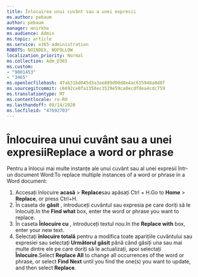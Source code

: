 ```yaml
---
title: Înlocuirea unui cuvânt sau a unei expresii
ms.author: pebaum
author: pebaum
manager: mnirkhe
ms.audience: Admin
ms.topic: article
ms.service: o365-administration
ROBOTS: NOINDEX, NOFOLLOW
localization_priority: Normal
ms.collection: Adm_O365
ms.custom:
- "9001453"
- "3465"
ms.openlocfilehash: 47a631bd045d3a3ae889d00d8e4ac615948a0d0f
ms.sourcegitcommit: c6692ce0fa1358ec3529e59ca0ecdfdea4cdc759
ms.translationtype: MT
ms.contentlocale: ro-RO
ms.lasthandoff: 09/14/2020
ms.locfileid: "47692703"
---
```

# <a name="replace-a-word-or-phrase"></a><span data-ttu-id="19679-102">Înlocuirea unui cuvânt sau a unei expresii</span><span class="sxs-lookup"><span data-stu-id="19679-102">Replace a word or phrase</span></span>

<span data-ttu-id="19679-103">Pentru a înlocui mai multe instanțe ale unui cuvânt sau al unei expresii într-un document Word:</span><span class="sxs-lookup"><span data-stu-id="19679-103">To replace multiple instances of a word or phrase in a Word document:</span></span>

1. <span data-ttu-id="19679-104">Accesați înlocuire **acasă**  >  **Replace**sau apăsați Ctrl + H.</span><span class="sxs-lookup"><span data-stu-id="19679-104">Go to **Home** > **Replace**, or press Ctrl+H.</span></span>
2. <span data-ttu-id="19679-105">În caseta de **găsit** , introduceți cuvântul sau expresia pe care doriți să le înlocuiți.</span><span class="sxs-lookup"><span data-stu-id="19679-105">In the **Find what** box, enter the word or phrase you want to replace.</span></span> 
3. <span data-ttu-id="19679-106">În caseta **Înlocuire cu** , introduceți textul nou.</span><span class="sxs-lookup"><span data-stu-id="19679-106">In the **Replace with** box, enter your new text.</span></span>
3. <span data-ttu-id="19679-107">Selectați **înlocuire totală** pentru a modifica toate aparițiile cuvântului sau expresiei sau selectați **Următorul găsit** până când găsiți una sau mai multe dintre ele pe care doriți să le actualizați, apoi selectați **Înlocuire**.</span><span class="sxs-lookup"><span data-stu-id="19679-107">Select **Replace All** to change all occurrences of the word or phrase, or select **Find Next** until you find the one(s) you want to update, and then select **Replace**.</span></span>